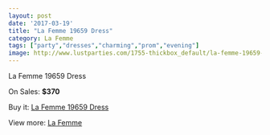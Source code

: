 ```yaml
---
layout: post
date: '2017-03-19'
title: "La Femme 19659 Dress"
category: La Femme
tags: ["party","dresses","charming","prom","evening"]
image: http://www.lustparties.com/1755-thickbox_default/la-femme-19659-dress.jpg
---
```

La Femme 19659 Dress

On Sales: **$370**
<a href="https://www.lustparties.com/en/la-femme/564-la-femme-19659-dress.html"><amp-img layout="responsive" width="600" height="600" src="//www.lustparties.com/1755-thickbox_default/la-femme-19659-dress.jpg" alt="La Femme 19659 Dress 0" /></a>
<a href="https://www.lustparties.com/en/la-femme/564-la-femme-19659-dress.html"><amp-img layout="responsive" width="600" height="600" src="//www.lustparties.com/1757-thickbox_default/la-femme-19659-dress.jpg" alt="La Femme 19659 Dress 1" /></a>
<a href="https://www.lustparties.com/en/la-femme/564-la-femme-19659-dress.html"><amp-img layout="responsive" width="600" height="600" src="//www.lustparties.com/1756-thickbox_default/la-femme-19659-dress.jpg" alt="La Femme 19659 Dress 2" /></a>

Buy it: [La Femme 19659 Dress](https://www.lustparties.com/en/la-femme/564-la-femme-19659-dress.html "La Femme 19659 Dress")

View more: [La Femme](https://www.lustparties.com/en/4-la-femme "La Femme")
